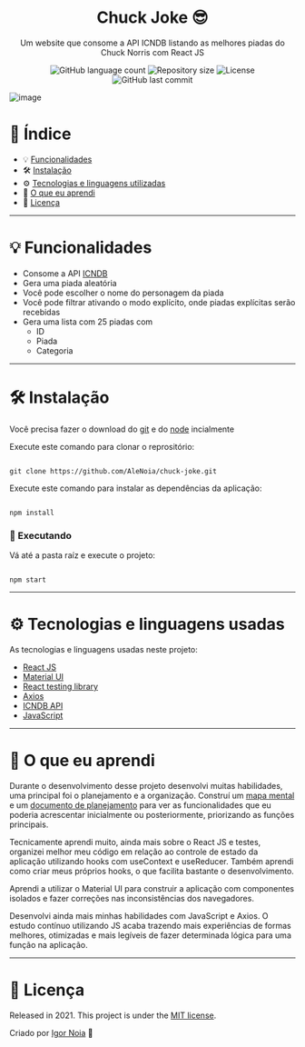<h1 align="center">
  Chuck Joke 😎
</h1>

<p align="center">
Um website que consome a API ICNDB listando as melhores piadas do Chuck Norris com React JS
</p>

<p align="center">
<img alt="GitHub language count" src="https://img.shields.io/github/languages/count/AleNoia/chuck-joke?color=%2304D361"> <img alt="Repository size" src="https://img.shields.io/github/repo-size/AleNoia/chuck-joke"> <img alt="License" src="https://img.shields.io/badge/license-MIT-brightgreen"> <img alt="GitHub last commit" src="https://img.shields.io/github/last-commit/AleNoia/chuck-joke"></a>
</p>

![image](https://user-images.githubusercontent.com/82424777/132786716-a7c3ee6f-e6e9-4273-a064-b30c57fe28c8.png)




# 📌 Índice
* 💡 [Funcionalidades](#features)
* 🛠 [Instalação](#Installation)
* ⚙ [Tecnologias e linguagens utilizadas](#TechnologiesUsed)
* 🧠 [O que eu aprendi](#WhatILearn)
* 🧾 [Licença](#License)
***

# <a name="features"></a>💡 Funcionalidades

* Consome a API [ICNDB](http://www.icndb.com/api/)
* Gera uma piada aleatória
* Você pode escolher o nome do personagem da piada
* Você pode filtrar ativando o modo explícito, onde piadas explícitas serão recebidas
* Gera uma lista com 25 piadas com 
  * ID
  * Piada
  * Categoria


***

# <a name="Installation"></a>🛠 Instalação

Você precisa fazer o download do [git](https://git-scm.com) e do [node](https://nodejs.org/en/download/) incialmente

Execute este comando para clonar o reprositório:

```git

git clone https://github.com/AleNoia/chuck-joke.git

```

Execute este comando para instalar as dependências da aplicação:

```

npm install

```

### 🎲 Executando

Vá até a pasta raíz e execute o projeto:
```

npm start

```

***
# <a name="TechnologiesUsed"></a> ⚙ Tecnologias e linguagens usadas
As tecnologias e linguagens usadas neste projeto:

- [React JS](https://reactjs.org)
- [Material UI](https://material-ui.com/)
- [React testing library](https://testing-library.com/)
- [Axios](https://github.com/axios/axios)
- [ICNDB API](http://www.icndb.com/api/)
- [JavaScript](https://developer.mozilla.org/en-US/docs/Web/JavaScript)



***

# <a name="WhatILearn"></a>🧠 O que eu aprendi 
Durante o desenvolvimento desse projeto desenvolvi muitas habilidades, uma principal foi o planejamento e a organização. Construí um [mapa mental](https://whimsical.com/chuck-joke-3xbEUiesSxHktjpLvADmMs) e um [documento de planejamento](https://docs.google.com/document/d/1PWcTX4ixfZu3kppsIBxMLNjEH49fK9L6keWO_U5aH7I/edit?usp=sharing) para ver as funcionalidades que eu poderia acrescentar inicialmente ou posteriormente, priorizando as funções principais.

Tecnicamente aprendi muito, ainda mais sobre o React JS e testes, organizei melhor meu código em relação ao controle de estado da aplicação utilizando hooks com useContext e useReducer. Também aprendi como criar meus próprios hooks, o que facilita bastante o desenvolvimento. 

Aprendi a utilizar o Material UI para construir a aplicação com componentes isolados e fazer correções nas inconsistências dos navegadores.

Desenvolvi ainda mais minhas habilidades com JavaScript e Axios. O estudo contínuo utilizando JS acaba trazendo mais experiências de formas melhores, otimizadas e mais legíveis de fazer determinada lógica para uma função na aplicação.

***

# <a name="License"></a>🧾 Licença 

Released in 2021. This project is under the [MIT license](https://github.com/AleNoia/client-manager/blob/main/LICENSE).

Criado por [Igor Noia](https://github.com/AleNoia) 👋

